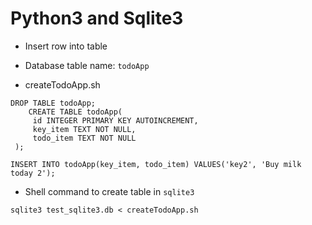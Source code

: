 # Python3 and Sqlite3

* Insert row into table

* Database table name: `todoApp`

* createTodoApp.sh

```
DROP TABLE todoApp;
    CREATE TABLE todoApp(
     id INTEGER PRIMARY KEY AUTOINCREMENT, 
     key_item TEXT NOT NULL,
     todo_item TEXT NOT NULL
 );
 
INSERT INTO todoApp(key_item, todo_item) VALUES('key2', 'Buy milk today 2');
```

* Shell command to create table in `sqlite3`

```
sqlite3 test_sqlite3.db < createTodoApp.sh
```

